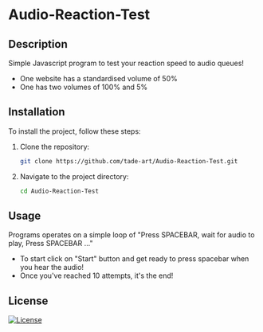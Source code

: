 # Audio-Reaction-Test
## Description
Simple Javascript program to test your reaction speed to audio queues!
+ One website has a standardised volume of 50%
+ One has two volumes of 100% and 5%

## Installation
To install the project, follow these steps:
1. Clone the repository:

    ```bash
    git clone https://github.com/tade-art/Audio-Reaction-Test.git
    ```

2. Navigate to the project directory:
    ```bash
    cd Audio-Reaction-Test
    ```

## Usage
Programs operates on a simple loop of "Press SPACEBAR, wait for audio to play, Press SPACEBAR ..."
+ To start click on "Start" button and get ready to press spacebar when you hear the audio!
+ Once you've reached 10 attempts, it's the end!
###

## License
[![License](https://img.shields.io/badge/license-MIT-blue.svg)](LICENSE)
